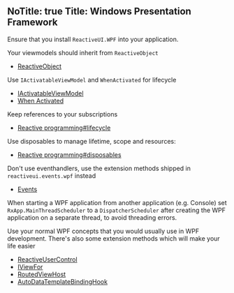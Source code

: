 NoTitle: true
Title: Windows Presentation Framework
---

Ensure that you install `ReactiveUI.WPF` into your application.

Your viewmodels should inherit from `ReactiveObject`

- [ReactiveObject](https://reactiveui.net/api/reactiveui/reactiveobject/)

Use `IActivatableViewModel` and `WhenActivated` for lifecycle

- [IActivatableViewModel](https://reactiveui.net/api/reactiveui/IActivatableViewModel/)
- [When Activated](https://reactiveui.net/docs/handbook/when-activated/)

Keep references to your subscriptions

- [Reactive programming#lifecycle](https://reactiveui.net/docs/reactive-programming/#lifecycle)

Use disposables to manage lifetime, scope and resources:

- [Reactive programming#disposables](https://reactiveui.net/docs/reactive-programming/#disposables)

Don't use eventhandlers, use the extension methods shipped in `reactiveui.events.wpf` instead

- [Events](https://reactiveui.net/docs/handbook/events/)

When starting a WPF application from another application (e.g. Console) set `RxApp.MainThreadScheduler` to a `DispatcherScheduler` after creating the WPF application on a separate thread, to avoid threading errors.

Use your normal WPF concepts that you would usually use in WPF development. There's also some extension methods which will make your life easier

- [ReactiveUserControl](https://reactiveui.net/api/reactiveui/reactiveusercontrol_1/)
- [IViewFor](https://reactiveui.net/api/reactiveui/iviewfor_1/)
- [RoutedViewHost](https://reactiveui.net/api/reactiveui/routedviewhost/)
- [AutoDataTemplateBindingHook](https://reactiveui.net/api/reactiveui/autodatatemplatebindinghook/)
